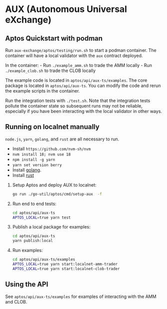# AUX (Autonomous Universal eXchange)

## Aptos Quickstart with podman

Run `aux-exchange/aptos/testing/run.sh` to start a podman container. The
container will have a local validator with the `aux` contract deployed.

In the container: - Run `./example_amm.sh` to trade the AMM locally - Run `./example_clob.sh` to trade the CLOB locally

The example code is located in `aptos/api/aux-ts/examples`.
The core package is located in `aptos/api/aux-ts`. You can modify
the code and rerun the example scripts in the container.

Run the integration tests with `./test.sh`. Note that the integration tests
pollute the container state so subsequent runs may not be reliable, especially
if you have been interacting with the local validator in other ways.

## Running on localnet manually

`node.js`, `yarn`, `golang`, and `rust` are all necessary to run.

- Install `https://github.com/nvm-sh/nvm`
- `nvm install 18; nvm use 18`
- `npm install -g yarn`
- `yarn set version berry`
- Install [golang](https://go.dev).
- Install [rust](https://www.rust-lang.org)

1. Setup Aptos and deploy AUX to localnet:

   ```sh
   go run ./go-util/aptos/cmd/setup-aux  -f
   ```

1. Run end to end tests:

   ```sh
   cd aptos/api/aux-ts
   APTOS_LOCAL=true yarn test
   ```

1. Publish a local package for examples:

   ```sh
   cd aptos/api/aux-ts
   yarn publish:local
   ```

1. Run examples:

   ```sh
   cd aptos/api/aux-ts/examples
   APTOS_LOCAL=true yarn start:localnet-amm-trader
   APTOS_LOCAL=true yarn start:localnet-clob-trader
   ```

## Using the API

See `aptos/api/aux-ts/examples` for examples of interacting
with the AMM and CLOB.
